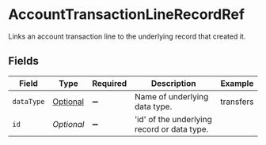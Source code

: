 # AccountTransactionLineRecordRef

Links an account transaction line to the underlying record that created it.


## Fields

| Field                                                                                                               | Type                                                                                                                | Required                                                                                                            | Description                                                                                                         | Example                                                                                                             |
| ------------------------------------------------------------------------------------------------------------------- | ------------------------------------------------------------------------------------------------------------------- | ------------------------------------------------------------------------------------------------------------------- | ------------------------------------------------------------------------------------------------------------------- | ------------------------------------------------------------------------------------------------------------------- |
| `dataType`                                                                                                          | [Optional<AccountTransactionLineRecordRefDataType>](../../models/shared/AccountTransactionLineRecordRefDataType.md) | :heavy_minus_sign:                                                                                                  | Name of underlying data type.                                                                                       | transfers                                                                                                           |
| `id`                                                                                                                | *Optional<String>*                                                                                                  | :heavy_minus_sign:                                                                                                  | 'id' of the underlying record or data type.                                                                         |                                                                                                                     |